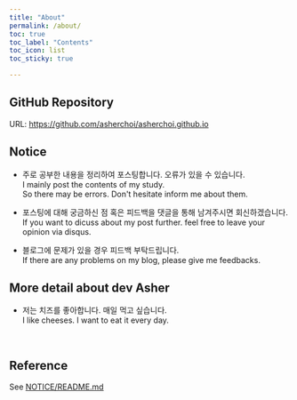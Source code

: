 ```yaml
---
title: "About"
permalink: /about/
toc: true
toc_label: "Contents"
toc_icon: list
toc_sticky: true

---
```

## GitHub Repository
URL: <https://github.com/asherchoi/asherchoi.github.io>

## Notice
- 주로 공부한 내용을 정리하여 포스팅합니다. 오류가 있을 수 있습니다.  
I mainly post the contents of my study.  
So there may be errors. Don't hesitate inform me about them.

- 포스팅에 대해 궁금하신 점 혹은 피드백을 댓글을 통해 남겨주시면 회신하겠습니다.  
If you want to dicuss about my post further. feel free to leave your opinion via disqus.

- 블로그에 문제가 있을 경우 피드백 부탁드립니다.  
If there are any problems on my blog, please give me feedbacks.




## More detail about dev Asher
- 저는 치즈를 좋아합니다. 매일 먹고 싶습니다.  
I like cheeses. I want to eat it every day.
<br>

## Reference

See [NOTICE/README.md](https://github.com/asherchoi/asherchoi.github.io/blob/master/NOTICE/README.md)
